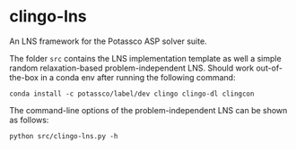 # clingo-lns

An LNS framework for the Potassco ASP solver suite.

The folder `src` contains the LNS implementation template as well a simple random relaxation-based problem-independent LNS. 
Should work out-of-the-box in a conda env after running the following command:
```
conda install -c potassco/label/dev clingo clingo-dl clingcon
```

The command-line options of the problem-independent LNS can be shown as follows:
```
python src/clingo-lns.py -h
```
